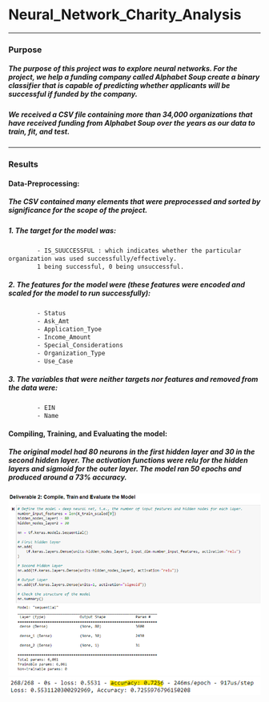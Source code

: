 # Neural_Network_Charity_Analysis
---
### Purpose
##### The purpose of this project was to explore neural networks. For the project, we help a funding company called Alphabet Soup create a binary classifier that is capable of predicting whether applicants will be successful if funded by the company.
##### We received a CSV file containing more than 34,000 organizations that have received funding from Alphabet Soup over the years as our data to train, fit, and test.
---
### Results
#### Data-Preprocessing:
##### The CSV contained many elements that were preprocessed and sorted by significance for the scope of the project.
##### 1. The target for the model was:
            - IS_SUUCCESSFUL : which indicates whether the particular organization was used successfully/effectively. 
            1 being successful, 0 being unsuccessful.
##### 2. The features for the model were (these features were encoded and scaled for the model to run successfully):
            - Status
            - Ask_Amt
            - Application_Tyoe
            - Income_Amount
            - Special_Considerations
            - Organization_Type
            - Use_Case
##### 3. The variables that were neither targets nor features and removed from the data were:
            - EIN
            - Name
#### Compiling, Training, and Evaluating the model:
##### The original model had 80 neurons in the first hidden layer and 30 in the second hidden layer. The activation functions were relu for the hidden layers and sigmoid for the outer layer. The model ran 50 epochs and produced around a 73% accuracy.
![](https://github.com/yfaulkne/Neural_Network_Charity_Analysis/blob/main/Resources/images/compile_train_evaluate.png)
![](https://github.com/yfaulkne/Neural_Network_Charity_Analysis/blob/main/Resources/images/accuracy.png)

            
